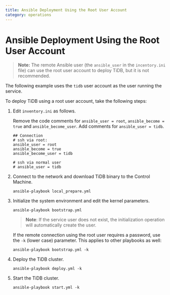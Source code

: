 ```yaml
---
title: Ansible Deployment Using the Root User Account
category: operations
---
```


# Ansible Deployment Using the Root User Account

> **Note:** The remote Ansible user (the `ansible_user` in the `incentory.ini` file) can use the root user account to deploy TiDB, but it is not recommended.

The following example uses the `tidb` user account as the user running the service.

To deploy TiDB using a root user account, take the following steps:

1. Edit `inventory.ini` as follows.

    Remove the code comments for `ansible_user = root`, `ansible_become = true` and `ansible_become_user`. Add comments for `ansible_user = tidb`.

    ```
    ## Connection
    # ssh via root:
    ansible_user = root
    ansible_become = true
    ansible_become_user = tidb

    # ssh via normal user
    # ansible_user = tidb
    ```

2. Connect to the network and download TiDB binary to the Control Machine.

    ```
    ansible-playbook local_prepare.yml
    ```

3. Initialize the system environment and edit the kernel parameters.

    ```
    ansible-playbook bootstrap.yml
    ```

    > **Note**: If the service user does not exist, the initialization operation will automatically create the user.

    If the remote connection using the root user requires a password, use the `-k` (lower case) parameter. This applies to other playbooks as well:

    ```
    ansible-playbook bootstrap.yml -k
    ```

4. Deploy the TiDB cluster.

    ```
    ansible-playbook deploy.yml -k
    ```

5. Start the TiDB cluster.

    ```
    ansible-playbook start.yml -k
    ```